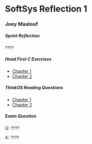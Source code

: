 # SoftSys Reflection 1

### Joey Maalouf

##### Sprint Reflection

????

##### Head First C Exercises

* [Chapter 1](../exercises/ex01/cards.c)
* [Chapter 2](../exercises/ex02/stack.c)

##### ThinkOS Reading Questions

* [Chapter 1](../reading_questions/thinkos.md#chapter-1)
* [Chapter 2](../reading_questions/thinkos.md#chapter-2)

##### Exam Question

Q: ????

A: ????
